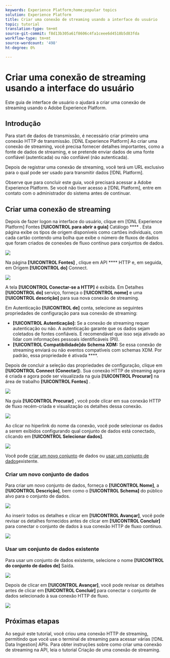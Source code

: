 ```yaml
---
keywords: Experience Platform;home;popular topics
solution: Experience Platform
title: Criar uma conexão de streaming usando a interface do usuário
topic: tutorial
translation-type: tm+mt
source-git-commit: f8d13b305a61f8606c4fa1ceee6d4518b5d83fda
workflow-type: tm+mt
source-wordcount: '498'
ht-degree: 0%

---
```



# Criar uma conexão de streaming usando a interface do usuário

Este guia de interface de usuário o ajudará a criar uma conexão de streaming usando o Adobe Experience Platform.

## Introdução

Para start de dados de transmissão, é necessário criar primeiro uma conexão HTTP de transmissão. [!DNL Experience Platform] Ao criar uma conexão de streaming, você precisa fornecer detalhes importantes, como a fonte de dados de streaming, e se pretende enviar dados de uma fonte confiável (autenticada) ou não confiável (não autenticada).

Depois de registrar uma conexão de streaming, você terá um URL exclusivo para o qual pode ser usado para transmitir dados [!DNL Platform].

Observe que para concluir este guia, você precisará acessar a Adobe Experience Platform. Se você não tiver acesso a [!DNL Platform], entre em contato com o administrador do sistema antes de continuar.

## Criar uma conexão de streaming

Depois de fazer logon na interface do usuário, clique em [!DNL Experience Platform] Fontes **[!UICONTROL para abrir a guia]** Catálogo **** . Esta página exibe os tipos de origem disponíveis como cartões individuais, com cada cartão contendo uma bolha que exibe o número de fluxos de dados que foram criados de conexões de fluxo contínuo para conjuntos de dados.

![](../images/streaming-ingestion/ui/click-sources.png)

Na página **[!UICONTROL Fontes]** , clique em API **** HTTP e, em seguida, em Origem **[!UICONTROL do]** Connect.

![](../images/streaming-ingestion/ui/click-connect-source.png)

A tela **[!UICONTROL Conectar-se a HTTP]** é exibida. Em Detalhes **[!UICONTROL do]** serviço, forneça o **[!UICONTROL nome]** e uma **[!UICONTROL descrição]** para sua nova conexão de streaming.

Em Autenticação **[!UICONTROL de]** conta, selecione as seguintes propriedades de configuração para sua conexão de streaming:

- **[!UICONTROL Autenticação]:** Se a conexão de streaming requer autenticação ou não. A autenticação garante que os dados sejam coletados de fontes confiáveis. É recomendável que isso seja ativado ao lidar com informações pessoais identificáveis (PII).
- **[!UICONTROL Compatibilidade]do Schema XDM:** Se essa conexão de streaming enviará ou não eventos compatíveis com schemas XDM. Por padrão, essa propriedade é ativada ****.

Depois de concluir a seleção das propriedades de configuração, clique em **[!UICONTROL Connect (Conectar]**). Sua conexão HTTP de streaming agora é criada e agora pode ser visualizada na guia **[!UICONTROL Procurar]** na área de trabalho **[!UICONTROL Fontes]** .

![](../images/streaming-ingestion/ui/http-sources-details.png)

Na guia **[!UICONTROL Procurar]** , você pode clicar em sua conexão HTTP de fluxo recém-criada e visualização os detalhes dessa conexão.

![](../images/streaming-ingestion/ui/browse-sources.png)

Ao clicar no hiperlink do nome da conexão, você pode selecionar os dados a serem exibidos configurando qual conjunto de dados está conectado, clicando em **[!UICONTROL Selecionar dados]**.

![](../images/streaming-ingestion/ui/select-data.png)

Você pode [criar um novo conjunto](#create-a-new-dataset) de dados ou [usar um conjunto de dados](#use-an-existing-dataset)existente.

### Criar um novo conjunto de dados

Para criar um novo conjunto de dados, forneça o **[!UICONTROL Nome]**, a **[!UICONTROL Descrição]**, bem como o **[!UICONTROL Schema]** do público alvo para o conjunto de dados.

![](../images/streaming-ingestion/ui/create-new-dataset.png)

Ao inserir todos os detalhes e clicar em **[!UICONTROL Avançar]**, você pode revisar os detalhes fornecidos antes de clicar em **[!UICONTROL Concluir]** para conectar o conjunto de dados à sua conexão HTTP de fluxo contínuo.

![](../images/streaming-ingestion/ui/review-create-new-dataset.png)

### Usar um conjunto de dados existente

Para usar um conjunto de dados existente, selecione o nome **[!UICONTROL do conjunto de dados de]** Saída.

![](../images/streaming-ingestion/ui/use-existing-dataset.png)

Depois de clicar em **[!UICONTROL Avançar]**, você pode revisar os detalhes antes de clicar em **[!UICONTROL Concluir]** para conectar o conjunto de dados selecionado à sua conexão HTTP de fluxo.

![](../images/streaming-ingestion/ui/review-existing-dataset.png)

## Próximas etapas

Ao seguir este tutorial, você criou uma conexão HTTP de streaming, permitindo que você use o terminal de streaming para acessar várias [!DNL Data Ingestion] APIs. Para obter instruções sobre como criar uma conexão de streaming na API, leia o tutorial [](../tutorials/create-streaming-connection.md)Criação de uma conexão de streaming.
